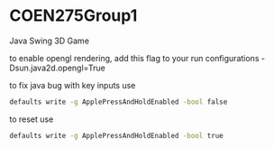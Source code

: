 # COEN275Group1
Java Swing 3D Game

to enable opengl rendering, add this flag to your run configurations
-Dsun.java2d.opengl=True

to fix java bug with key inputs use
```bash
defaults write -g ApplePressAndHoldEnabled -bool false
```
to reset use
```bash
defaults write -g ApplePressAndHoldEnabled -bool true
```